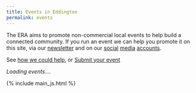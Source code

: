```yaml
---
title: Events in Eddington
permalink: events
---
```


The ERA aims to promote non-commercial local events to help build a connected community.
If you run an event we can help you promote it on this site,
via our [newsletter](/newsletter) and on our
[social](https://instagram.com/eddington_ra)
[media](https://x.com/EddingtonRA)
[accounts](https://m.facebook.com/EddingtonRA).

See [how we could help](/events/help-for-your-event), or
<a class="btn btn-sm btn-primary" href="https://forms.gle/paW22ugLwrbk4Ccb8" target="_BLANK">Submit your event</a>

<div id="events_html">
  <i>Loading events....</i>
</div>

{% include main_js.html %}
<script>
window.addEventListener("load", (event) => {
  getEventsData(function(data){
    var now = new Date();
    var events = getEventsForPeriod(data, now, addMonths(now, 3))
    document.getElementById("events_html").innerHTML = makeNewsletterHtml(events, now);
  });
})
</script>
